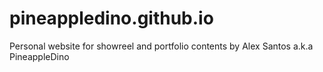 # pineappledino.github.io
Personal website for showreel and portfolio contents by Alex Santos a.k.a PineappleDino
